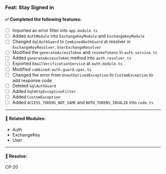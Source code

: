 <!-- Please fill out the checklist below and link relevant tasks/issues -->

### Feat: Stay Signed in

#### ✅ Completed the following features:

- [ ] Imported an error filter into `app.module.ts`
- [ ] Added `AuthModule` into `ExchangeKeyModule` and `ExchangeKeyModule`
- [ ] Changed `GqlAuthGuard` to `CombinedAuthGuard` at resolver in `ExchangeKeyResolver`, `UserExchangeResolver`
- [ ] Modified the `generateAccessToken` and `revokeTokens` in `auth.service.ts`
- [ ] Added `generateAccessToken` method into `auth.resolver.ts`
- [ ] Exported `EmailVerificationService` at `auth.module.ts`
- [ ] Modified `combined-auth.guard.spec.ts`
- [ ] Changed the error from `UnauthorizedException` to `CustomException` to add response code
- [ ] Deleted `GqlAuthGuard`
- [ ] Added `GqlHttpExceptionFilter`
- [ ] Added `CustomException`
- [ ] Added `ACCESS_TOKENS_NOT_SAME` and `BOTH_TOKENS_INVALID` into `code.ts`

---

#### 🧩 Related Modules:
- Auth
- ExchangeKey
- User

---

#### 📌 Resolve:
CP-20